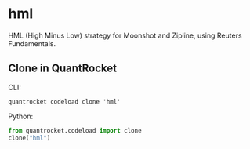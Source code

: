 # hml

HML (High Minus Low) strategy for Moonshot and Zipline, using Reuters Fundamentals.

## Clone in QuantRocket

CLI:

```shell
quantrocket codeload clone 'hml'
```

Python:

```python
from quantrocket.codeload import clone
clone("hml")
```
